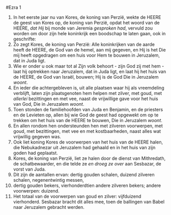 #Ezra 1
1. In het eerste jaar nu van Kores, de koning van Perzië, wekte de HEERE de geest van Kores op, de koning van Perzië, opdat het woord van de HEERE, *dat Hij* bij monde van Jeremia *gesproken had*, vervuld zou worden om door zijn hele koninkrijk een boodschap te laten gaan, ook in geschrifte:
2. Zo zegt Kores, de koning van Perzië: Alle koninkrijken van de aarde heeft de HEERE, de God van de hemel, aan mij gegeven, en Hij is het Die mij heeft opgedragen om een huis voor Hem te bouwen in Jeruzalem, dat in Juda ligt.
3. Wie er onder u ook maar tot al Zijn volk behoort - zijn God zij met hem - laat hij optrekken naar Jeruzalem, dat in Juda ligt, en laat hij het huis van de HEERE, de God van Israël, bouwen; Hij is de God Die in Jeruzalem *woont*.
4. En ieder die achtergebleven is, uit alle plaatsen waar hij als vreemdeling verblijft, laten zijn plaatsgenoten hem helpen met zilver, met goud, met *allerlei* bezittingen en met vee, naast de vrijwillige gave voor het huis van God, Die in Jeruzalem *woont*.
5. Toen stonden de familiehoofden van Juda en Benjamin, en de priesters en de Levieten op, allen bij wie God de geest had opgewekt om op te trekken om het huis van de HEERE te bouwen, Die in Jeruzalem *woont*.
6. En allen rondom hen ondersteunden hen met zilveren voorwerpen, met goud, met bezittingen, met vee en met kostbaarheden, naast alles wat vrijwillig gegeven was.
7. Ook liet koning Kores de voorwerpen van het huis van de HEERE halen, die Nebukadnezar uit Jeruzalem had gehaald en in het huis van zijn goden had geplaatst.
8. Kores, de koning van Perzië, liet ze halen door de dienst van Mithredath, de schatbewaarder, en die telde ze *en droeg ze over* aan Sesbazar, de vorst van Juda.
9. Dit zijn de aantallen ervan: dertig gouden schalen, duizend zilveren schalen, negenentwintig messen,
10. dertig gouden bekers, vierhonderdtien andere zilveren bekers; andere voorwerpen: duizend.
11. Het totaal van de voorwerpen van goud en zilver: vijfduizend vierhonderd. Sesbazar bracht dit alles mee, toen de ballingen van Babel naar Jeruzalem gebracht werden.
